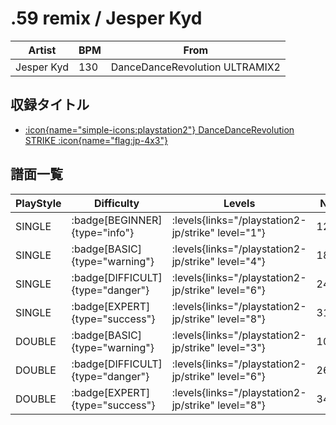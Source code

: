 # .59 remix / Jesper Kyd

|Artist|BPM|From|
|------|---|----|
|Jesper Kyd|130|DanceDanceRevolution ULTRAMIX2|

## 収録タイトル

- [:icon{name="simple-icons:playstation2"} DanceDanceRevolution STRIKE :icon{name="flag:jp-4x3"}](/playstation2-jp/strike)

## 譜面一覧

|PlayStyle|Difficulty|Levels|Notes|Movie|
|---------|----------|------|-----|-----|
|SINGLE| :badge[BEGINNER]{type="info"}| :levels{links="/playstation2-jp/strike" level="1"}|120/3||
|SINGLE| :badge[BASIC]{type="warning"}| :levels{links="/playstation2-jp/strike" level="4"}|185/15||
|SINGLE| :badge[DIFFICULT]{type="danger"}| :levels{links="/playstation2-jp/strike" level="6"}|247/15||
|SINGLE| :badge[EXPERT]{type="success"}| :levels{links="/playstation2-jp/strike" level="8"}|311/3||
|DOUBLE| :badge[BASIC]{type="warning"}| :levels{links="/playstation2-jp/strike" level="3"}|108/7||
|DOUBLE| :badge[DIFFICULT]{type="danger"}| :levels{links="/playstation2-jp/strike" level="6"}|267/4||
|DOUBLE| :badge[EXPERT]{type="success"}| :levels{links="/playstation2-jp/strike" level="8"}|345/8||
